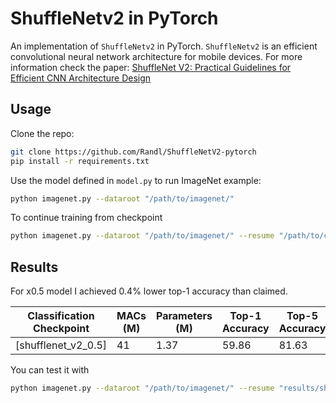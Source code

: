 # ShuffleNetv2 in PyTorch

An implementation of `ShuffleNetv2` in PyTorch. `ShuffleNetv2` is an efficient convolutional neural network architecture for mobile devices. For more information check the paper:
[ShuffleNet V2: Practical Guidelines for Efficient CNN Architecture Design](https://arxiv.org/abs/1807.11164)

## Usage

Clone the repo:
```bash
git clone https://github.com/Randl/ShuffleNetV2-pytorch
pip install -r requirements.txt
```

Use the model defined in `model.py` to run ImageNet example:
```bash
python imagenet.py --dataroot "/path/to/imagenet/"
```

To continue training from checkpoint
```bash
python imagenet.py --dataroot "/path/to/imagenet/" --resume "/path/to/checkpoint/folder"
```
## Results


For x0.5 model I achieved 0.4% lower top-1 accuracy than claimed.

|Classification Checkpoint| MACs (M)   | Parameters (M)| Top-1 Accuracy| Top-5 Accuracy|  Claimed top-1|  Claimed top-5|
|-------------------------|------------|---------------|---------------|---------------|---------------|---------------|
|      [shufflenet_v2_0.5]|41          |1.37           |          59.86|          81.63|           60.3|              -|

You can test it with
```bash
python imagenet.py --dataroot "/path/to/imagenet/" --resume "results/shufflenet_v2_0.5/model_best.pth.tar" -e --scaling 0.5
```
